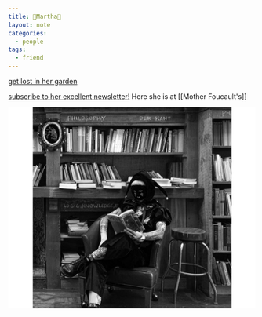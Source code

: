 ```yaml
---
title: 💖Martha💖
layout: note
categories:
  - people
tags:
  - friend
---
```


[get lost in her garden](http://athousandcirclets.garden) 

[subscribe to her excellent newsletter!](https://buttondown.com/martha/)
Here she is at [[Mother Foucault's]]

![A beautiful young woman dressed like a traditional jester in a handmade outfit reading a book in the philosophy section of a bookstore](/assets/notes/marfool.png)